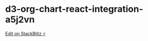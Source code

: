 # d3-org-chart-react-integration-a5j2vn

[Edit on StackBlitz ⚡️](https://stackblitz.com/edit/d3-org-chart-react-integration-a5j2vn)